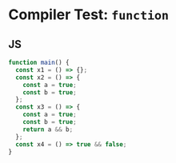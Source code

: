 # Compiler Test: `function`

## JS
```js
function main() {
  const x1 = () => {};
  const x2 = () => {
    const a = true;
    const b = true;
  };
  const x3 = () => {
    const a = true;
    const b = true;
    return a && b;
  };
  const x4 = () => true && false;
}
```
